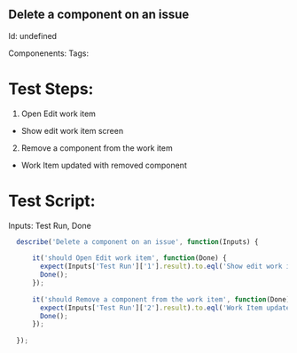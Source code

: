 Delete a component on an issue
-----------

Id: undefined

Componenents:
Tags: 

Test Steps:
=============
1. Open Edit work item
  * Show edit work item screen
2. Remove a component from the work item
  * Work Item updated with removed component


Test Script:
=============

Inputs: Test Run, Done

```javascript
  describe('Delete a component on an issue', function(Inputs) {
    
      it('should Open Edit work item', function(Done) {
        expect(Inputs['Test Run']['1'].result).to.eql('Show edit work item screen');
        Done();
      });
    
      it('should Remove a component from the work item', function(Done) {
        expect(Inputs['Test Run']['2'].result).to.eql('Work Item updated with removed component');
        Done();
      });
    
  });
```

